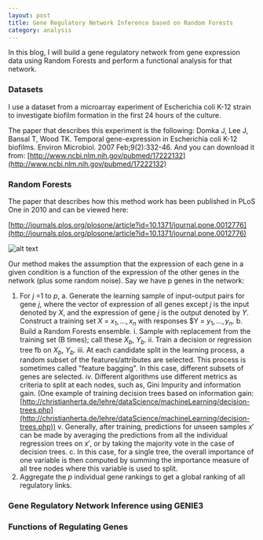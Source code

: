 ```yaml
---
layout: post
title: Gene Regulatory Network Inference based on Random Forests
category: analysis
---
```


In this blog, I will build a gene regulatory network from gene expression data using Random Forests and perform a functional analysis for that network. 

### Datasets

I use a dataset from a microarray experiment of Escherichia coli K-12 strain to investigate biofilm formation in the first 24 hours of the culture. 

The paper that describes this experiment is the following:
Domka J, Lee J, Bansal T, Wood TK. Temporal gene-expression in Escherichia coli K-12 biofilms. Environ Microbiol. 2007 Feb;9(2):332-46.
And you can download it from:
[http://www.ncbi.nlm.nih.gov/pubmed/17222132](http://www.ncbi.nlm.nih.gov/pubmed/17222132)

### Random Forests

The paper that describes how this method work has been published in PLoS One in 2010 and can be viewed here:

[http://journals.plos.org/plosone/article?id=10.1371/journal.pone.0012776](http://journals.plos.org/plosone/article?id=10.1371/journal.pone.0012776)

![alt text](https://rawgit.com/jinzhenfan/jinzhenfan.github.io/master/images/RF/RF.png)

Our method makes the assumption that the expression of each gene in a given condition is a function of the expression of the other genes in the network (plus some random noise). Say we have p genes in the network: 
1. For $j$ =1 to $p$, 
	a. Generate the learning sample of input-output pairs for gene $j$, where the vector of expression of all genes except $j$ is the input denoted by $X$, and the expression of gene $j$ is the output denoted by $Y$. Construct a training set $X$ = $x_1, ..., x_n$ with responses $Y = $y_1, ..., y_n$.
	b.  Build a Random Forests ensemble. 
		i. Sample with replacement from the training set (B times); call these $X_b$, $Y_b$.
		ii. Train a decision or regression tree fb on $X_b$, $Y_b$.
		iii. At each candidate split in the learning process, a random subset of the features/attributes are selected. This process is sometimes called "feature bagging". In this case, different subsets of genes are selected.
		iv. Different algorithms use different metrics as criteria to split at each nodes, such as, Gini Impurity and information gain. (One example of training decision trees based on information gain:
[http://christianherta.de/lehre/dataScience/machineLearning/decision-trees.php](http://christianherta.de/lehre/dataScience/machineLearning/decision-trees.php))
		v. Generally, after training, predictions for unseen samples $x'$ can be made by averaging the predictions from all the individual regression trees on $x'$, or by taking the majority vote in the case of decision trees.
	c. In this case, for a single tree, the overall importance of one variable is then computed by summing the importance measure of all tree nodes where this variable is used to split. 
2.  Aggregate the $p$ individual gene rankings to get a global ranking of all regulatory links.


### Gene Regulatory Network Inference using GENIE3

### Functions of Regulating Genes






